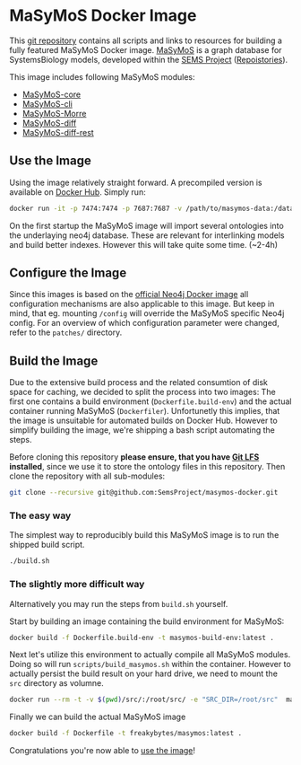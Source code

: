 MaSyMoS Docker Image
====================

This [git repository](https://github.com/SemsProject/masymos-docker) contains all scripts and links to resources for building a fully featured MaSyMoS Docker image.
[MaSyMoS](https://sems.uni-rostock.de/projects/masymos/) is a graph database for SystemsBiology models, developed within the [SEMS Project](https://sems.uni-rostock.de/) ([Repoistories](https://semsproject.github.io)).

This image includes following MaSyMoS modules:

  * [MaSyMoS-core](https://github.com/SemsProject/masymos-core)
  * [MaSyMoS-cli](https://github.com/SemsProject/masymos-cli)
  * [MaSyMoS-Morre](https://github.com/SemsProject/masymos-morre)
  * [MaSyMoS-diff](https://github.com/FreakyBytes/masymos-diff)
  * [MaSyMoS-diff-rest](https://github.com/FreakyBytes/masymos-diff-rest)

Use the Image
-------------

Using the image relatively straight forward. A precompiled version is available on [Docker Hub](https://hub.docker.com/r/freakybytes/masymos/).
Simply run:

```sh
docker run -it -p 7474:7474 -p 7687:7687 -v /path/to/masymos-data:/data freakybytes/masymos:latest
```

On the first startup the MaSyMoS image will import several ontologies into the underlaying neo4j database. These are relevant for interlinking models and build better indexes.
However this will take quite some time. (~2-4h)

Configure the Image
-------------------

Since this images is based on the [official Neo4j Docker image](https://hub.docker.com/_/neo4j/) all configuration mechanisms are also applicable to this image.
But keep in mind, that eg. mounting `/config` will override the MaSyMoS specific Neo4j config. For an overview of which configuration parameter were changed,
refer to the `patches/` directory.

Build the Image
---------------

Due to the extensive build process and the related consumtion of disk space for caching, we decided to split the process into two images:
The first one contains a build environment (`Dockerfile.build-env`) and the actual container running MaSyMoS (`Dockerfiler`). Unfortunetly this
implies, that the image is unsuitable for automated builds on Docker Hub. However to simplify building the image, we're shipping a bash script
automating the steps.

Before cloning this repository **please ensure, that you have [Git LFS](https://git-lfs.github.com/) installed**, since we use it to store the ontology files in this repository.
Then clone the repository with all sub-modules:

```sh
git clone --recursive git@github.com:SemsProject/masymos-docker.git
```

### The easy way

The simplest way to reproducibly build this MaSyMoS image is to run the shipped build script.

```sh
./build.sh
```

### The slightly more difficult way

Alternatively you may run the steps from `build.sh` yourself.

Start by building an image containing the build environment for MaSyMoS:

```sh
docker build -f Dockerfile.build-env -t masymos-build-env:latest .
```

Next let's utilize this environment to actually compile all MaSyMoS modules.
Doing so will run `scripts/build_masymos.sh` within the container. However to actually persist
the build result on your hard drive, we need to mount the `src` directory as volumne.

```sh
docker run --rm -t -v $(pwd)/src/:/root/src/ -e "SRC_DIR=/root/src"  masymos-build-env:latest
```

Finally we can build the actual MaSyMoS image
```sh
docker build -f Dockerfile -t freakybytes/masymos:latest .
```

Congratulations you're now able to [use the image](#use-the-image)!
